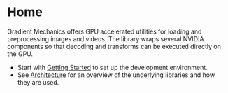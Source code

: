 # Home

Gradient Mechanics offers GPU accelerated utilities for loading and preprocessing
images and videos. The library wraps several NVIDIA components so that decoding
and transforms can be executed directly on the GPU.

* Start with [Getting Started](getting_started.md) to set up the development
  environment.
* See [Architecture](architecture.md) for an overview of the underlying
  libraries and how they are used.
